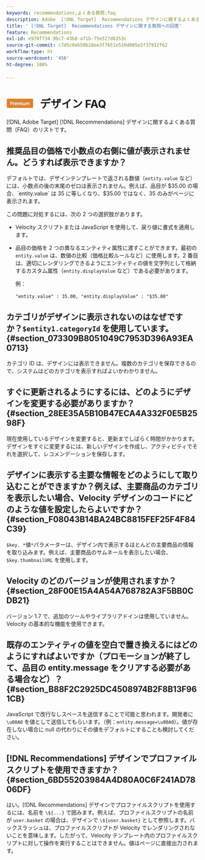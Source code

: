 ```yaml
---
keywords: recommendations;よくある質問;faq
description: Adobe  [!DNL Target]  Recommendations デザインに関するよくある質問（FAQ）とその回答のリストを確認します。
title: ' [!DNL Target]  Recommendations デザインに関する質問への回答'
feature: Recommendations
exl-id: e970f734-9bc7-43b8-af1b-75e527d6353c
source-git-commit: c7d5c8eb50b28ee3f7651e510d005e3f37912f62
workflow-type: ht
source-wordcount: '456'
ht-degree: 100%

---
```


# ![PREMIUM](/help/assets/premium.png) デザイン FAQ

[!DNL Adobe Target] [!DNL Recommendations] デザインに関するよくある質問（FAQ）のリストです。

## 推奨品目の価格で小数点の右側に値が表示されません。どうすれば表示できますか？

デフォルトでは、デザインテンプレートで返される数値（`entity.value` など）には、小数点の後の末尾のゼロは表示されません。例えば、品目が $35.00 の場合、`entity.value` は 35 に等しくなり、$35.00 ではなく、35 のみがページに表示されます。

この問題に対処するには、次の 2 つの選択肢があります。

* Velocity スクリプトまたは JavaScript を使用して、戻り値に書式を適用します。

* 品目の価格を 2 つの異なるエンティティ属性に渡すことができます。最初の `entity.value` は、数値の比較（価格比較ルールなど）に使用します。2 番目は、適切にレンダリングできるようにエンティティの値を文字列として格納するカスタム属性（`entity.displayValue` など）である必要があります。

   例：

   `"entity.value" : 35.00, "entity.displayValue" : "$35.00"`

## カテゴリがデザインに表示されないのはなぜですか？`$entity1.categoryId` を使用しています。{#section_073309B8051049C7953D396A93EA0713}

カテゴリ ID は、デザインには表示できません。複数のカテゴリを保存できるので、システムはどのカテゴリを表示すればよいかわかりません。

## すぐに更新されるようにするには、どのようにデザインを変更する必要がありますか？ {#section_28EE35A5B10B47ECA4A332F0E5B2598F}

現在使用しているデザインを変更すると、更新までしばらく時間がかかります。デザインをすぐに変更するには、新しいデザインを作成し、アクティビティでそれを選択して、レコメンデーションを保存します。

## デザインに表示する主要な情報をどのようにして取り込むことができますか？例えば、主要商品のカテゴリを表示したい場合、Velocity デザインのコードにどのような値を設定したらよいですか？ {#section_F08043B14BA24BC8815FEF25F4F84C39}

`$key. *`値`*`パラメーターは、デザイン内で表示するほとんどの主要商品の情報を取り込みます。例えば、主要商品のサムネールを表示したい場合、`$key.thumbnailURL` を使用します。

## Velocity のどのバージョンが使用されますか？ {#section_28F00E15A4A54A768782A3F5BB0CDB21}

バージョン 1.7 で、追加のツールやライブラリアドインは使用していません。Velocity の基本的な機能を使用できます。

## 既存のエンティティの値を空白で置き換えるにはどのようにすればよいですか（プロモーションが終了して、品目の entity.message をクリアする必要がある場合など）？ {#section_B88F2C2925DC4508974B2F8B13F961CB}

JavaScript で改行なしスペースを送信することで可能と思われます。開発者に `\u00A0` を値として送信してもらいます。（例：`entity.message=\u00A0`）。値が存在しない場合に null の代わりにその値をデフォルトにすることも検討してください。

## [!DNL Recommendations] デザインでプロファイルスクリプトを使用できますか？ {#section_6BD55203984A4D80A0C6F241AD7806DF}

はい。[!DNL Recommendations] デザインでプロファイルスクリプトを使用するには、名前を `\${...}` で囲みます。例えば、プロファイルスクリプトの名前が `user.basket` の場合は、デザインで `\${user.basket}` として参照します。バックスラッシュは、プロファイルスクリプトが Velocity でレンダリングされないことを意味します。したがって、Velocity テンプレート内のプロファイルスクリプトに対して操作を実行することはできません。値はページに直接出力されます。
